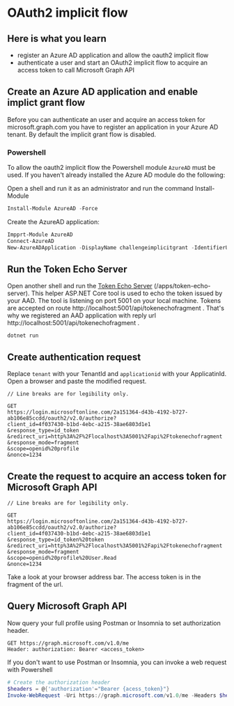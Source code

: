 # OAuth2 implicit flow

## Here is what you learn

- register an Azure AD application and allow the oauth2 implicit flow
- authenticate a user and start an OAuth2 implicit flow to acquire an access token to call Microsoft Graph API

## Create an Azure AD application and enable implict grant flow

Before you can authenticate an user and acquire an access token for microsoft.graph.com you have to register an application in your Azure AD tenant. By default the implicit grant flow is disabled.

### Powershell

To allow the oauth2 implicit flow the Powershell module ```AzureAD``` must be used. If you haven't already installed the Azure AD module do the following:

Open a shell and run it as an administrator and run the command Install-Module

```Powershell
Install-Module AzureAD -Force
```

Create the AzureAD application:

``` Powershell
Impprt-Module AzureAD
Connect-AzureAD
New-AzureADApplication -DisplayName challengeimplicitgrant -IdentifierUris https://challengeimplicitgrantflow -ReplyUrls http://localhost:5001/api/tokenechofragment -Oauth2AllowImplicitFlow $true
```

## Run the Token Echo Server

Open another shell and run the [Token Echo Server](apps/token-echo-server) (/apps/token-echo-server).
This helper ASP.NET Core tool is used to echo the token issued by your AAD. The tool is listening on port 5001 on your local machine. Tokens are accepted on route http://localhost:5001/api/tokenechofragment . That's why we registered an AAD application with reply url http://localhost:5001/api/tokenechofragment .

```
dotnet run
```

## Create authentication request

Replace ```tenant``` with your TenantId and ```applicationid``` with your ApplicatinId. Open a browser and paste the modified request.

```
// Line breaks are for legibility only.

GET
https://login.microsoftonline.com/2a151364-d43b-4192-b727-ab106e85ccdd/oauth2/v2.0/authorize?
client_id=4f037430-b1bd-4ebc-a215-38ae6803d1e1
&response_type=id_token
&redirect_uri=http%3A%2F%2Flocalhost%3A5001%2Fapi%2Ftokenechofragment
&response_mode=fragment
&scope=openid%20profile
&nonce=1234
```

## Create the request to acquire an access token for Microsoft Graph API

```
// Line breaks are for legibility only.

GET
https://login.microsoftonline.com/2a151364-d43b-4192-b727-ab106e85ccdd/oauth2/v2.0/authorize?
client_id=4f037430-b1bd-4ebc-a215-38ae6803d1e1
&response_type=id_token%20token
&redirect_uri=http%3A%2F%2Flocalhost%3A5001%2Fapi%2Ftokenechofragment
&response_mode=fragment
&scope=openid%20profile%20User.Read
&nonce=1234
```

Take a look at your browser address bar. The access token is in the fragment of the url.

## Query Microsoft Graph API

Now query your full profile using Postman or Insomnia to set authorization header.

```HTTP
GET https://graph.microsoft.com/v1.0/me
Header: authorization: Bearer <access_token>
```

If you don't want to use Postman or Insomnia, you can invoke a web request with Powershell

```Powershell
# Create the authorization header
$headers = @{'authorization'="Bearer {acess_token}"}
Invoke-WebRequest -Uri https://graph.microsoft.com/v1.0/me -Headers $headers -Method Get